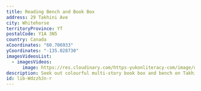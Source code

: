 ```yaml
---
title: Reading Bench and Book Box
address: 29 Takhini Ave
city: Whitehorse
territoryProvince: YT
postalCode: Y1A 3N5
country: Canada
xCoordinates: "60.706933"
yCoordinates: "-135.028730"
imagesVideosList:
  - imagesVideos:
      image: https://res.cloudinary.com/https-yukonliteracy-com/image/upload/q_35/v1658508605/IMG_3768_2_dvvawm.jpg
description: Seek out colourful multi-story book box and bench on Takhini Ave.
id: lib-WdzzhJn-r
---
```

